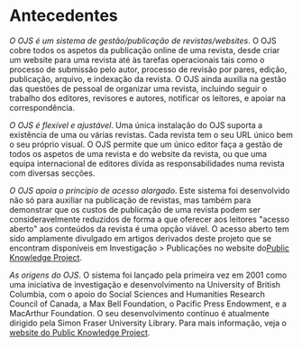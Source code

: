 # Antecedentes

*O OJS é um sistema de gestão/publicação de revistas/websites*. O OJS cobre todos os aspetos da publicação online de uma revista, desde criar um website para uma revista até às tarefas operacionais tais como o processo de submissão pelo autor, processo de revisão por pares, edição, publicação, arquivo, e indexação da revista. O OJS ainda auxilia na gestão das questões de pessoal de organizar uma revista, incluindo seguir o trabalho dos editores, revisores e autores, notificar os leitores, e apoiar na correspondência.

*O OJS é flexível e ajustável*. Uma única instalação do OJS suporta a existência de uma ou várias revistas. Cada revista tem o seu URL único bem o seu próprio visual. O OJS permite que um único editor faça a gestão de todos os aspetos de uma revista e do website da revista, ou que uma equipa internacional de editores divida as responsabilidades numa revista com diversas secções.

*O OJS apoia o princípio de acesso alargado*. Este sistema foi desenvolvido não só para auxiliar na publicação de revistas, mas também para demonstrar que os custos de publicação de uma revista podem ser consideravelmente reduzidos de forma a que  oferecer aos leitores "acesso aberto" aos conteúdos da revista é uma opção viável. O acesso aberto tem sido amplamente divulgado em artigos derivados deste projeto que se encontram disponíveis em Investigação > Publicações no website do[Public Knowledge Project](https://pkp.sfu.ca/).

*As origens do OJS*. O sistema foi lançado pela primeira vez em 2001 como uma iniciativa de investigação e desenvolvimento na University of British Columbia, com o apoio do Social Sciences and Humanities Research Council of Canada, a Max Bell Foundation, o Pacific Press Endowment, e a MacArthur Foundation. O seu desenvolvimento contínuo é atualmente dirigido pela Simon Fraser University Library. Para mais informação, veja o [website do Public Knowledge Project](http://pkp.sfu.ca).
